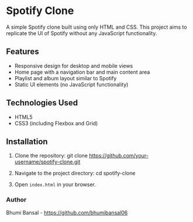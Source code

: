 # Spotify Clone

A simple Spotify clone built using only HTML and CSS. This project aims to replicate the UI of Spotify without any JavaScript functionality.

## Features

- Responsive design for desktop and mobile views
- Home page with a navigation bar and main content area
- Playlist and album layout similar to Spotify
- Static UI elements (no JavaScript functionality)

## Technologies Used

- HTML5
- CSS3 (including Flexbox and Grid)

## Installation

1. Clone the repository:
   git clone https://github.com/your-username/spotify-clone.git

2. Navigate to the project directory:
   cd spotify-clone

3. Open `index.html` in your browser.

### Author
Bhumi Bansal - https://github.com/bhumibansal06